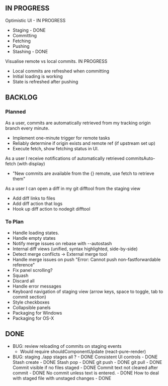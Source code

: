## IN PROGRESS ##

Optimistic UI - IN PROGRESS

* Staging - DONE
* Committing
* Fetching
* Pushing
* Stashing - DONE

Visualise remote vs local commits. IN PROGRESS

* Local commits are refreshed when committing
* Initial loading is working
* State is refreshed after pushing

## BACKLOG ##

### Planned

As a user, commits are automatically retrieved from my tracking origin branch every minute.

* Implement one-minute trigger for remote tasks
* Reliably determine if origin exists and remote ref (if upstream set up)
* Execute fetch, show fetching status in UI. 

As a user I receive notifications of automatically retrieved commitsAuto-fetch (with display)

* "New commits are available from the {} remote, use fetch to retrieve them"

As a user I can open a diff in my git difftool from the staging view

* Add diff links to files
* Add diff action that logs 
* Hook up diff action to nodegit difftool

### To Plan

* Handle loading states.
* Handle empty states
* Notify merge issues on rebase with --autostash
* Internal diff views (unified, syntax highlighted, side-by-side)
* Detect merge conflicts -> External merge tool
* Handle merge issues on push "Error: Cannot push non-fastforwardable reference"
* Fix panel scrolling?
* Squash
* Discard all
* Handle error messages
* Keyboard navigation of staging view (arrow keys, space to toggle, tab to commit section)
* Style checkboxes
* Collapsible panels
* Packaging for Windows
* Packaging for OS-X

## DONE ##

* BUG: review reloading of commits on staging events
    - Would require shouldComponentUpdate (react-pure-render)
* BUG: staging ./app stages all ? - DONE
Consistent UI controls - DONE
Stash create - DONE
Stash pop - DONE
git push - DONE
git pull - DONE
Commit visible if no files staged - DONE
Commit text not cleared after commit - DONE
No commit unless text is entered. - DONE
How to deal with staged file with unstaged changes - DONE
